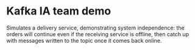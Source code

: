 # Kafka IA team demo

Simulates a delivery service, demonstrating system independence: the orders will continue even if the receiving service is offline, then catch up with messages written to the topic once it comes back online.
